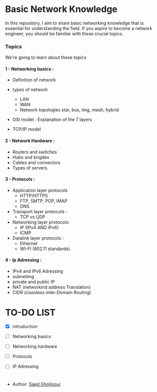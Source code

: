 # Basic Network Knowledge
In this repository, I aim to share basic networking knowledge that is essential for understanding the field. If you aspire to become a network engineer, you should be familiar with these crucial topics.

### Topics

 We're going to learn about these topics
####  1 - Networking basics : 
   - Definition of network
   - types of network
       - LAN
       - WAN
     - Network topologies
       star, bus, ting, mesh, hybrid

  - OSI model : Explanation of the 7 layers
  - TCP/IP model

#### 2 - Network Hardware :
   - Routers and switches
   - Hubs and brigdes
   - Cables and connectors
   - Types of servers

#### 3 - Protocols :
   - Application layer protocols
       - HTTP/HTTPS
       - FTP, SMTP, POP, IMAP
       - DNS
   - Transport layer protocols :
       - TCP vs UDP
   - Networking layer protocols:
       - IP (IPv4 AND IPv6)
       - ICMP
   - Datalink layer protocols :
       - Ethernet
       - WI-FI (802.11 standards)
#### 4 - Ip Adressing :
  - IPv4 and IPv6 Adressing
  - subnetiing
  - private and public IP
  - NAT (networkind address Translation)
  - CIDR (classless inter-Domain Routing)

# TO-DO LIST
- [x] intruduction
- [ ] Networking basics
- [ ] Networking hardware
- [ ] Protocols
- [ ] IP Adressing


#
- Author: [Saed Gholipour](https://github.com/saed-gpr)
